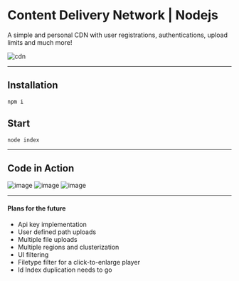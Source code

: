 # Content Delivery Network | Nodejs
A simple and personal CDN with user registrations, authentications, upload limits and much more!

![cdn](https://user-images.githubusercontent.com/76672732/181768774-dcdd041b-ccf4-4220-89a2-72b96ffadbd1.png)

---
## Installation
`npm i`

## Start
`node index`

---
## Code in Action
![image](https://user-images.githubusercontent.com/76672732/181769265-52e216ff-c04a-4ca1-aaf8-3fcea0e14600.png)
![image](https://user-images.githubusercontent.com/76672732/181769920-8e6e95dc-6941-456b-83c6-cca8bf0fb38a.png)
![image](https://user-images.githubusercontent.com/76672732/181769426-fbc4d5b8-9d59-4b90-98b4-e81b9b5e1e1d.png)

---
#### Plans for the future
+ Api key implementation
+ User defined path uploads
+ Multiple file uploads
+ Multiple regions and clusterization
+ UI filtering
+ Filetype filter for a click-to-enlarge player
+ Id Index duplication needs to go
